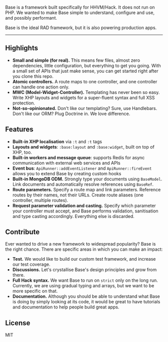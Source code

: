 Base is a framework built specifically for HHVM/Hack. It does not run on PHP. We wanted to make Base simple to understand, configure and use, and possibly performant.

Base is the ideal RAD framework, but it is also powering production apps.

----------

Highlights
---------------

- **Small and simple (for real).** This means few files, almost zero dependencies, little configuration, but everything to get you going. With a small set of APIs that just make sense, you can get started right after you clone this repo.
- **Atomic controllers.** A route maps to one controller, and one controller can handle one action only.
- **MWC (Model-Widget-Controller).** Templating has never been so easy. Write XHP layouts and widgets for a super-fluent syntax and full XSS protection.
- **Not-so-opinionated.** Don't like our templating? Sure, use Handlebars. Don't like our ORM? Plug Doctrine in. We love difference.

Features
-------------
 - **Built-in XHP localisation** via `:t` and `:t` tags
 - **Layouts and widgets**: `:base:layout` and `:base:widget`, built on top of XHP, too.
 - **Built-in workers and message queue**: supports Redis for async communication with external web services and APIs
 - **Event bus**: `ApiRunner::addEventListener` and `ApiRunner::fireEvent` allows you to extend Base by creating custom hooks
 - **Built-in MongoDB ODM.** Strongly type your documents using `BaseModel`. Link documents and automatically resolve references using `BaseRef`.
 - **Route parameters.** Specify a route map and link parameters. Reference routes by their names, not their URLs. Create route aliases (one controller, multiple routes).
 - **Request parameter validation and casting.** Specify which parameter your controller must accept, and Base performs validation, sanitisation and type casting accordingly. Everything else is discarded.

Contribute
---------------
Ever wanted to drive a new framework to widespread popularity? Base is the right chance. There are specific areas in which you can make an impact:
- **Test.** We would like to build our custom test framework, and increase our test coverage.
- **Discussions.** Let's crystallise Base's design principles and grow from there.
- **Full Hack syntax.** We want Base to run on `strict` only on the long run. Currently, we are using gradual typing and arrays, but we want to be more specific on that.
- **Documentation.** Although you should be able to understand what Base is doing by simply looking at its code, it would be great to have tutorials and documentation to help people build great apps.

License
----------
MIT
